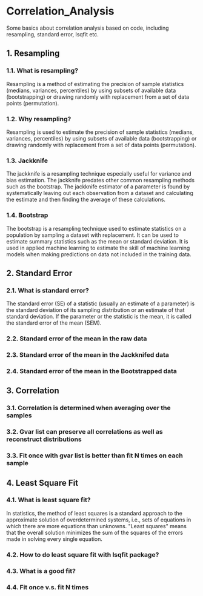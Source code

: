 # Correlation_Analysis
Some basics about correlation analysis based on code, including resampling, standard error, lsqfit etc.

## 1. Resampling

### 1.1. What is resampling?

Resampling is a method of estimating the precision of sample statistics (medians, variances, percentiles) by using subsets of available data (bootstrapping) or drawing randomly with replacement from a set of data points (permutation).

### 1.2. Why resampling?

Resampling is used to estimate the precision of sample statistics (medians, variances, percentiles) by using subsets of available data (bootstrapping) or drawing randomly with replacement from a set of data points (permutation).

### 1.3. Jackknife

The jackknife is a resampling technique especially useful for variance and bias estimation. The jackknife predates other common resampling methods such as the bootstrap. The jackknife estimator of a parameter is found by systematically leaving out each observation from a dataset and calculating the estimate and then finding the average of these calculations. 

### 1.4. Bootstrap

The bootstrap is a resampling technique used to estimate statistics on a population by sampling a dataset with replacement. It can be used to estimate summary statistics such as the mean or standard deviation. It is used in applied machine learning to estimate the skill of machine learning models when making predictions on data not included in the training data.


## 2. Standard Error

### 2.1. What is standard error?

The standard error (SE) of a statistic (usually an estimate of a parameter) is the standard deviation of its sampling distribution or an estimate of that standard deviation. If the parameter or the statistic is the mean, it is called the standard error of the mean (SEM).

### 2.2. Standard error of the mean in the raw data

### 2.3. Standard error of the mean in the Jackknifed data

### 2.4. Standard error of the mean in the Bootstrapped data


## 3. Correlation

### 3.1. Correlation is determined when averaging over the samples

### 3.2. Gvar list can preserve all correlations as well as reconstruct distributions

### 3.3. Fit once with gvar list is better than fit N times on each sample


## 4. Least Square Fit

### 4.1. What is least square fit?

In statistics, the method of least squares is a standard approach to the approximate solution of overdetermined systems, i.e., sets of equations in which there are more equations than unknowns. "Least squares" means that the overall solution minimizes the sum of the squares of the errors made in solving every single equation.

### 4.2. How to do least square fit with lsqfit package?

### 4.3. What is a good fit?

### 4.4. Fit once v.s. fit N times



